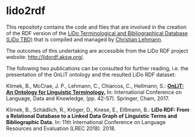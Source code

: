 # lido2rdf

This repositoty contains the code and files that are involved in the creation of the RDF version of the [LiDo Terminological and Bibliographical Database (LiDo TBD)](http://linguistik.uni-regensburg.de:8080/lido/Lido) that is compiled and managed by [Christian Lehmann](https://www.christianlehmann.eu/). 

The outcomes of this undertaking are accessible from the LiDo RDF project website: http://lidordf.aksw.org/. 

The following two publications can be consulted for further reading, i.e. the presentation of the OnLiT ontology and the resulted LiDo RDF dataset:

Klimek, B., McCrae, J. P., Lehmann, C., Chiarcos, C., Hellmann, S.: **[OnLiT: An Ontology for Linguistic Terminology.](https://svn.aksw.org/papers/2017/LDK_OnLiT/public.pdf)** In: International Conference on Language, Data and Knowledge, (pp. 42-57). Springer, Cham, 2017.

Klimek, B., Schädlich, R., Kröger, D., Knese, E., Elßmann, B.: **LiDo RDF: From a Relational Database to a Linked Data Graph of Linguistic Terms and Bibliographic Data.** In: 11th International Conference on Language Resources and Evaluation (LREC 2018). 2018. 
